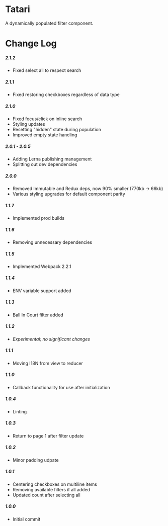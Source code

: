 # Tatari

A dynamically populated filter component.

# Change Log

##### 2.1.2
- Fixed select all to respect search

##### 2.1.1
- Fixed restoring checkboxes regardless of data type

##### 2.1.0
- Fixed focus/click on inline search
- Styling updates
- Resetting "hidden" state during population
- Improved empty state handling

##### 2.0.1 - 2.0.5
- Adding Lerna publishing management
- Splitting out dev dependencies

##### 2.0.0
- Removed Immutable and Redux deps, now 90% smaller (770kb -> 66kb)
- Various styling upgrades for default component parity

##### 1.1.7
- Implemented prod builds

##### 1.1.6
- Removing unnecessary dependencies

##### 1.1.5
- Implemented Webpack 2.2.1

##### 1.1.4
- ENV variable support added

##### 1.1.3
- Ball In Court filter added

##### 1.1.2
- _Experimental; no significant changes_

##### 1.1.1
- Moving I18N from view to reducer

##### 1.1.0
- Callback functionality for use after initialization

##### 1.0.4
- Linting

##### 1.0.3
- Return to page 1 after filter update

##### 1.0.2
- Minor padding udpate

##### 1.0.1
- Centering checkboxes on multiline items
- Removing available filters if all added
- Updated count after selecting all

##### 1.0.0
- Initial commit

